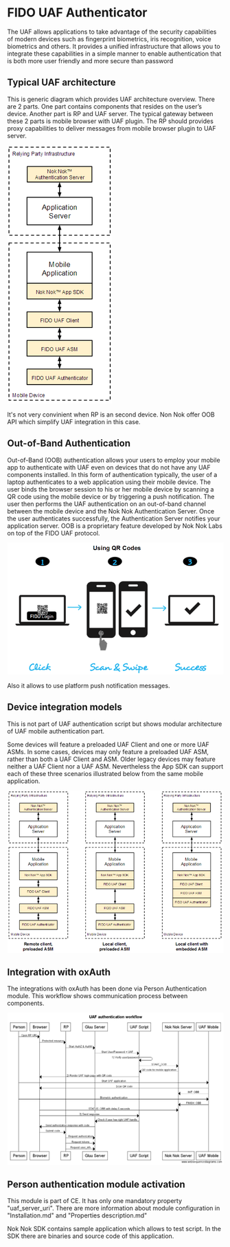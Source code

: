 # FIDO UAF Authenticator

The UAF allows applications to take advantage of the security capabilities of modern devices such as fingerprint 
biometrics, iris recognition, voice biometrics and others. It provides a unified infrastructure that allows you to integrate these capabilities in a simple manner to enable authentication that is both more user friendly and more secure than password

## Typical UAF architecture

This is generic diagram which provides UAF architecture overview. There are 2 parts. One part contains components that resides on the user’s device. Another part is RP and UAF server. The typical gateway between these 2 parts is mobile browser with UAF plugin. The RP should provides proxy capabilities to deliver messages from mobile browser plugin to UAF server.

![Typical UAF design](./img/typical_uaf_architecture.png)

It's not very convinient when RP is an second device. Non Nok offer OOB API which simplify UAF integration in this case.   

## Out-of-Band Authentication 
Out-of-Band (OOB) authentication allows your users to employ your mobile app to authenticate 
with UAF even on devices that do not have any UAF components installed. In this form of 
authentication typically, the user of a laptop authenticates to a web application using their 
mobile device. The user binds the browser session to his or her mobile device by scanning a 
QR code using the mobile device or by triggering a push notification. The user then performs 
the UAF authentication on an out-of-band channel between the mobile device and the Nok Nok 
Authentication Server. Once the user authenticates successfully, the Authentication Server 
notifies your application server. OOB is a proprietary feature developed by Nok Nok Labs on top 
of the FIDO UAF protocol. 

![OOB with QR codes](./img/oob_qr_code.png)

Also it allows to use platform push notification messages.

## Device integration models

This is not part of UAF authentication script but shows modular architecture of UAF mobile authentication part.

Some devices will feature a preloaded UAF Client and one or more UAF ASMs. In some cases, 
devices may only feature a preloaded UAF ASM, rather than both a UAF Client and ASM. Older 
legacy devices may feature neither a UAF Client nor a UAF ASM. Nevertheless the App SDK 
can support each of these three scenarios illustrated below from the same mobile application. 

![Typical UAF design](./img/uaf_device_integration_models.png)


## Integration with oxAuth

The integrations with oxAuth has been done via Person Authentication module. This  workflow shows communication process between components.

![Typical UAF design](./img/gluu_uaf_integration_authentication_workflow.png)

## Person authentication module activation

This module is part of CE. It has only one mandatory property "uaf_server_uri". There are more information about module configuration in "Installation.md" and "Properties description.md"

Nok Nok SDK contains sample application which allows to test script. In the SDK there are binaries and source code of this application.
